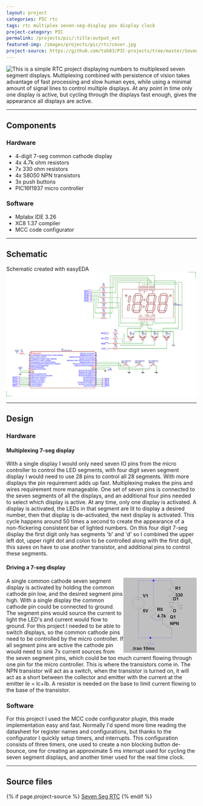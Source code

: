 ```yaml
---
layout: project
categories: PIC rtc
tags: rtc multiplex seven-seg-display pov display clock
project-category: PIC
permalink: /projects/pic/:title:output_ext
featured-img: /images/projects/pic/rtc/cover.jpg
project-source: https://github.com/tah83/PIC-projects/tree/master/Seven_Seg_RTC.X
---
```


<img src="{{ page.featured-img }}" class="img-fluid mr-3" style="float:left; max-width:15rem;"/>
This is a simple RTC project displaying numbers to multiplexed seven segment displays. Multiplexing combined with persistence of vision takes advantage of fast processing and slow human eyes, while using a minimal amount of signal lines to control multiple displays. At any point in time only one display is active, but cycling through the displays fast enough, gives the appearance all displays are active.

---
## Components
### Hardware
- 4-digit 7-seg common cathode display
- 4x 4.7k ohm resistors
- 7x 330 ohm resistors
- 4x S8050 NPN transistors
- 3x push buttons
- PIC16f1937 micro controller

### Software
- Mplabx IDE 3.26
- XC8 1.37 compiler
- MCC code configurator

---
## Schematic
Schematic created with easyEDA
<img src="/images/projects/pic/rtc/sch.png" class="img-fluid"/>

---
## Design
### Hardware
#### Multiplexing 7-seg display
With a single display I would only need seven IO pins from the micro controller to control the LED segments, with four digit seven segment display I would need to use 28 pins to control all 28 segments. With more displays the pin requirement adds up fast. Multiplexing makes the pins and wires requirement more manageable. One set of seven pins is connected to the seven segments of all the displays, and an additional four pins needed to select which display is active. At any time, only one display is activated. A display is activated, the LEDs in that segment are lit to display a desired number, then that display is de-activated, the next display is activated. This cycle happens around 50 times a second to create the appearance of a non-flickering consistent bar of lighted numbers.
On this four digit 7-seg display the first digit only has segments 'b' and 'd' so I combined the upper left dot, upper right dot and colon to be controlled along with the first digit, this saves on have to use another transistor, and additional pins to control these segments.

#### Driving a 7-seg display
<img src="/images/projects/pic/rtc/npn-cir.png" class="img-fluid" style="float:right; max-width:15rem;"/>
A single common cathode seven segment display is activated by holding the common cathode pin low, and the desired segment pins high. With a single display the common cathode pin could be connected to ground. The segment pins would source the current to light the LED's and current would flow to ground. For this project I needed to be able to switch displays, so the common cathode pins need to be controlled by the micro controller. If all segment pins are active the cathode pin would need to sink 7x current sources from the seven segment pins, which could be too much current flowing through one pin for the micro controller. This is where the transistors come in. The NPN transistor will act as a switch, when the transistor is turned on, it will act as a short between the collector and emitter with the current at the emitter Ie = Ic+Ib. A resistor is needed on the base to limit current flowing to the base of the transistor.

### Software
For this project I used the MCC code configurator plugin, this made implementation easy and fast.  Normally I'd spend more time reading the datasheet for register names and configurations, but thanks to the configurator I quickly setup timers, and interrupts. This configuration consists of three timers, one used to create a non blocking button de-bounce, one for creating an approximate 5 ms interrupt used for cycling the seven segment displays, and another timer used for the real time clock.

---
## Source files
{% if page.project-source %}
  <a href="{{ page.project-source }}">Seven Seg RTC</a>
{% endif %}
